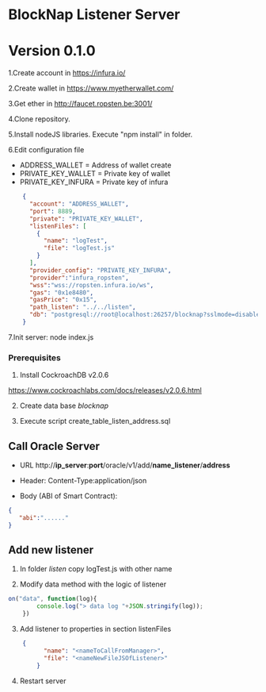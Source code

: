 # BlockNap Listener Server
# Version 0.1.0

 1.Create account in https://infura.io/
    
 2.Create wallet in https://www.myetherwallet.com/
    
 3.Get ether in http://faucet.ropsten.be:3001/
    
 4.Clone repository.
    
 5.Install nodeJS libraries. Execute "npm install" in folder.
    
 6.Edit configuration file

 - ADDRESS_WALLET = Address of wallet create
 - PRIVATE_KEY_WALLET = Private key of wallet
 - PRIVATE_KEY_INFURA = Private key of infura

```json
	{
	  "account": "ADDRESS_WALLET",
	  "port": 8889,
	  "private": "PRIVATE_KEY_WALLET",
	  "listenFiles": [
		{
		  "name": "logTest",
		  "file": "logTest.js"
		}
	  ],
	  "provider_config": "PRIVATE_KEY_INFURA",
	  "provider":"infura_ropsten",
	  "wss":"wss://ropsten.infura.io/ws",
	  "gas": "0x1e8480",
	  "gasPrice": "0x15",
	  "path_listen": "../../listen",
	  "db": "postgresql://root@localhost:26257/blocknap?sslmode=disable"
	}
```

7.Init server: node index.js

### Prerequisites

 1. Install CockroachDB v2.0.6 
 
 https://www.cockroachlabs.com/docs/releases/v2.0.6.html

 2. Create data base *blocknap*
   
 3. Execute script create_table_listen_address.sql

## Call Oracle Server


- URL http://**ip_server**:**port**/oracle/v1/add/**name_listener**/**address**
  
- Header: Content-Type:application/json

- Body (ABI of Smart Contract):

```json
{
   "abi":"......"
}
```

## Add new listener

1. In folder *listen* copy logTest.js with other name

2. Modify data method  with the logic of listener

```javascript
on("data", function(log){
        console.log("> data log "+JSON.stringify(log));
    })
```

3. Add listener to properties in section listenFiles

```json
	{
		  "name": "<nameToCallFromManager>",
		  "file": "<nameNewFileJSOfListener>"
		}
```

4. Restart server

